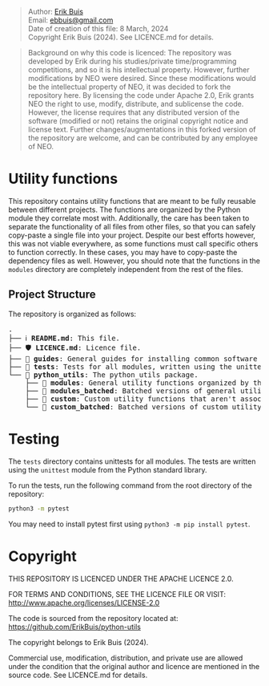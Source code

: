 > Author: [Erik Buis](https://github.com/ErikBuis) \
> Email: [ebbuis@gmail.com](mailto:ebbuis@gmail.com) \
> Date of creation of this file: 8 March, 2024 \
> Copyright Erik Buis (2024). See LICENCE.md for details.

> Background on why this code is licenced: The repository was developed by Erik during his studies/private time/programming competitions, and so it is his intellectual property. However, further modifications by NEO were desired. Since these modifications would be the intellectual property of NEO, it was decided to fork the repository here. By licensing the code under Apache 2.0, Erik grants NEO the right to use, modify, distribute, and sublicense the code. However, the license requires that any distributed version of the software (modified or not) retains the original copyright notice and license text. Further changes/augmentations in this forked version of the repository are welcome, and can be contributed by any employee of NEO.


# Utility functions
This repository contains utility functions that are meant to be fully reusable between different projects. The functions are organized by the Python module they correlate most with. Additionally, the care has been taken to separate the functionality of all files from other files, so that you can safely copy-paste a single file into your project. Despite our best efforts however, this was not viable everywhere, as some functions must call specific others to function correctly. In these cases, you may have to copy-paste the dependency files as well. However, you should note that the functions in the `modules` directory are completely independent from the rest of the files.


## Project Structure
The repository is organized as follows:
<pre>
.
├── ℹ️ <b>README.md</b>: This file.
├── 🛡️ <b>LICENCE.md</b>: Licence file.
├── 📁 <b>guides</b>: General guides for installing common software or other components often required for real-world projects.
├── 📁 <b>tests</b>: Tests for all modules, written using the unittest module from the Python standard library.
└── 📁 <b>python_utils</b>: The python_utils package.
    ├── 📁 <b>modules</b>: General utility functions organized by the Python module they correlate most with. Each file is completely independent from the rest of the files, so you can safely copy-paste a single file into your project.
    ├── 📁 <b>modules_batched</b>: Batched versions of general utility functions, again organized by their Python module. Note that these functions often have another dependency, in particular PyTorch.
    ├── 📁 <b>custom</b>: Custom utility functions that aren't associated with a specific Python module.
    └── 📁 <b>custom_batched</b>: Batched versions of custom utility functions.
</pre>


# Testing
The `tests` directory contains unittests for all modules. The tests are written using the `unittest` module from the Python standard library.

To run the tests, run the following command from the root directory of the repository:
```bash
python3 -m pytest
```
You may need to install pytest first using `python3 -m pip install pytest`.


# Copyright
THIS REPOSITORY IS LICENCED UNDER THE APACHE LICENCE 2.0.

FOR TERMS AND CONDITIONS, SEE THE LICENCE FILE OR VISIT:
http://www.apache.org/licenses/LICENSE-2.0

The code is sourced from the repository located at:
https://github.com/ErikBuis/python-utils

The copyright belongs to Erik Buis (2024).

Commercial use, modification, distribution, and private use are allowed under
the condition that the original author and licence are mentioned in the source
code. See LICENCE.md for details.

